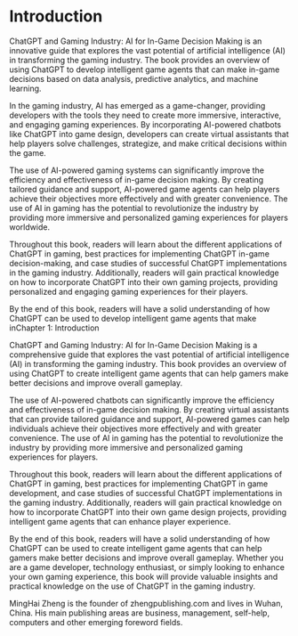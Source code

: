 # Introduction

ChatGPT and Gaming Industry: AI for In-Game Decision Making is an innovative guide that explores the vast potential of artificial intelligence (AI) in transforming the gaming industry. The book provides an overview of using ChatGPT to develop intelligent game agents that can make in-game decisions based on data analysis, predictive analytics, and machine learning.

In the gaming industry, AI has emerged as a game-changer, providing developers with the tools they need to create more immersive, interactive, and engaging gaming experiences. By incorporating AI-powered chatbots like ChatGPT into game design, developers can create virtual assistants that help players solve challenges, strategize, and make critical decisions within the game.

The use of AI-powered gaming systems can significantly improve the efficiency and effectiveness of in-game decision making. By creating tailored guidance and support, AI-powered game agents can help players achieve their objectives more effectively and with greater convenience. The use of AI in gaming has the potential to revolutionize the industry by providing more immersive and personalized gaming experiences for players worldwide.

Throughout this book, readers will learn about the different applications of ChatGPT in gaming, best practices for implementing ChatGPT in-game decision-making, and case studies of successful ChatGPT implementations in the gaming industry. Additionally, readers will gain practical knowledge on how to incorporate ChatGPT into their own gaming projects, providing personalized and engaging gaming experiences for their players.

By the end of this book, readers will have a solid understanding of how ChatGPT can be used to develop intelligent game agents that make inChapter 1: Introduction

ChatGPT and Gaming Industry: AI for In-Game Decision Making is a comprehensive guide that explores the vast potential of artificial intelligence (AI) in transforming the gaming industry. This book provides an overview of using ChatGPT to create intelligent game agents that can help gamers make better decisions and improve overall gameplay.

The use of AI-powered chatbots can significantly improve the efficiency and effectiveness of in-game decision making. By creating virtual assistants that can provide tailored guidance and support, AI-powered games can help individuals achieve their objectives more effectively and with greater convenience. The use of AI in gaming has the potential to revolutionize the industry by providing more immersive and personalized gaming experiences for players.

Throughout this book, readers will learn about the different applications of ChatGPT in gaming, best practices for implementing ChatGPT in game development, and case studies of successful ChatGPT implementations in the gaming industry. Additionally, readers will gain practical knowledge on how to incorporate ChatGPT into their own game design projects, providing intelligent game agents that can enhance player experience.

By the end of this book, readers will have a solid understanding of how ChatGPT can be used to create intelligent game agents that can help gamers make better decisions and improve overall gameplay. Whether you are a game developer, technology enthusiast, or simply looking to enhance your own gaming experience, this book will provide valuable insights and practical knowledge on the use of ChatGPT in the gaming industry.

MingHai Zheng is the founder of zhengpublishing.com and lives in Wuhan, China. His main publishing areas are business, management, self-help, computers and other emerging foreword fields.
